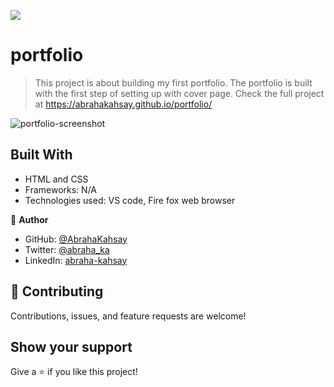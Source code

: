 ![](https://img.shields.io/badge/Microverse-blueviolet)

# portfolio

> This project is about building my first portfolio. The portfolio is built with the first step of setting up with cover page.
> Check the full project at https://abrahakahsay.github.io/portfolio/

![portfolio-screenshot](https://user-images.githubusercontent.com/75738563/153505614-97af0dda-0b1e-4254-8dfd-0b105f98ca5c.png)

## Built With

- HTML and CSS
- Frameworks: N/A
- Technologies used: VS code, Fire fox web browser

👤 **Author**

- GitHub: [@AbrahaKahsay](https://github.com/AbrahaKahsay)
- Twitter: [@abraha_ka](https://twitter.com/abraha_ka)
- LinkedIn: [abraha-kahsay](www.linkedin.com/in/abraha-kahsay-492771135/)

## 🤝 Contributing

Contributions, issues, and feature requests are welcome!

## Show your support

Give a ⭐️ if you like this project!
